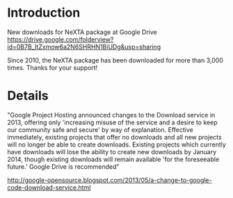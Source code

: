# Introduction #

New downloads for NeXTA package at Google Drive
https://drive.google.com/folderview?id=0B7B_ItZxmow6a2N6SHRHN1BiUDg&usp=sharing

Since 2010, the NeXTA package has been downloaded for more than 3,000 times. Thanks for your support!

# Details #

"Google Project Hosting announced changes to the Download service in 2013, offering only 'increasing misuse of the service and a desire to keep our community safe and secure' by way of explanation. Effective immediately, existing projects that offer no downloads and all new projects will no longer be able to create downloads. Existing projects which currently have downloads will lose the ability to create new downloads by January 2014, though existing downloads will remain available 'for the foreseeable future.' Google Drive is recommended"

http://google-opensource.blogspot.com/2013/05/a-change-to-google-code-download-service.html